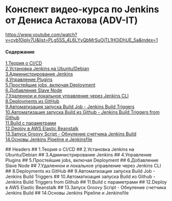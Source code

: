 # Конспект видео-курса по Jenkins от Дениса Астахова (ADV-IT)

https://www.youtube.com/watch?v=cyb10iplv7U&list=PLg5SS_4L6LYvQbMrSuOjTL1HOiDhUE_5a&index=1

#### Содержание
[1.Теория о CI/CD](#theory)  
[2.Установка Jenkins на Ubuntu/Debian](#install)  
[3.Администрирование Jenkins](#admin)  
[4.Управление Plugins](#plugins)  
[5.Простейшие jobs, включая Deployment](#simple_job)  
[6.Добавление Slave Node](#slave_node)  
[7.Удаленнои и локальное управление через Jenkins CLI](#cli)  
[8.Deployments из GitHub](#deploy_github)  
[9.Автоматизация запуска Build Job - Jenkins Build Triggers](#automate_run)  
[10.Автоматизация запуска Build из Github - Jenkins Build Triggers from Github](#automate_run_github)  
[11.Build с параметрами](#build_parameters)  
[12.Deploy в AWS Elastic Beanstalk](#aws_elastic)  
[13.Запуск Groovy Script - Обнуление счетчика Jenkins Build](#groovy)  
[14.Основы Jenkins Pipeline и Jenkinsfile](#pipeline)  


<a name="headers"/>
## Headers  

<a name="theory"/>
## 1.Теория о CI/CD  


<a name="install"/> 
## 2.Установка Jenkins на Ubuntu/Debian  


<a name="admin"/>
## 3.Администрирование Jenkins  


<a name="plugins"/>
## 4.Управление Plugins  


<a name="simple_job"/>
## 5.Простейшие jobs, включая Deployment  


<a name="slave_node"/>
## 6.Добавление Slave Node  


<a name="cli"/>
## 7.Удаленнои и локальное управление через Jenkins CLI  


<a name="deploy_github"/>
## 8.Deployments из GitHub  


<a name="automate_run"/>
## 9.Автоматизация запуска Build Job - Jenkins Build Triggers  


<a name="automate_run_github"/>
## 10.Автоматизация запуска Build из Github - Jenkins Build Triggers from Github  


<a name="build_parameters"/>
## 11.Build с параметрами  


<a name="aws_elastic"/>
## 12.Deploy в AWS Elastic Beanstalk  


<a name="groovy"/>
## 13.Запуск Groovy Script - Обнуление счетчика Jenkins Build  


<a name="pipeline"/>
## 14.Основы Jenkins Pipeline и Jenkinsfile  



  

